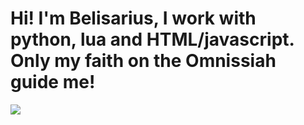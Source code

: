 # Hi! I'm Belisarius, I work with python, lua and HTML/javascript. Only my faith on the Omnissiah guide me!

<img src="https://cdn.discordapp.com/attachments/747459654690406477/846366912845709322/ddcctha-fc955612-c4d0-4187-a72e-f1faf3c7155b.png">

